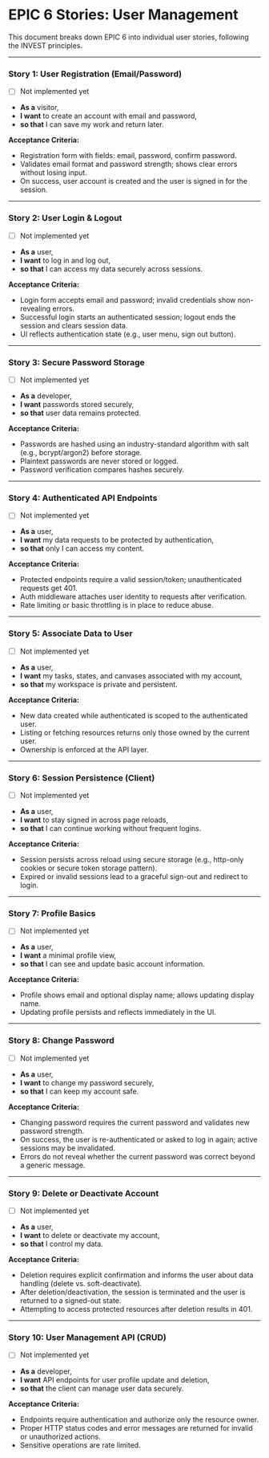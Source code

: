 # EPIC 6 Stories: User Management

This document breaks down EPIC 6 into individual user stories, following the INVEST principles.

---

### Story 1: User Registration (Email/Password)
- [ ] Not implemented yet

- **As a** visitor,
- **I want** to create an account with email and password,
- **so that** I can save my work and return later.

**Acceptance Criteria:**

- Registration form with fields: email, password, confirm password.
- Validates email format and password strength; shows clear errors without losing input.
- On success, user account is created and the user is signed in for the session.

---

### Story 2: User Login & Logout
- [ ] Not implemented yet

- **As a** user,
- **I want** to log in and log out,
- **so that** I can access my data securely across sessions.

**Acceptance Criteria:**

- Login form accepts email and password; invalid credentials show non-revealing errors.
- Successful login starts an authenticated session; logout ends the session and clears session data.
- UI reflects authentication state (e.g., user menu, sign out button).

---

### Story 3: Secure Password Storage
- [ ] Not implemented yet

- **As a** developer,
- **I want** passwords stored securely,
- **so that** user data remains protected.

**Acceptance Criteria:**

- Passwords are hashed using an industry-standard algorithm with salt (e.g., bcrypt/argon2) before storage.
- Plaintext passwords are never stored or logged.
- Password verification compares hashes securely.

---

### Story 4: Authenticated API Endpoints
- [ ] Not implemented yet

- **As a** user,
- **I want** my data requests to be protected by authentication,
- **so that** only I can access my content.

**Acceptance Criteria:**

- Protected endpoints require a valid session/token; unauthenticated requests get 401.
- Auth middleware attaches user identity to requests after verification.
- Rate limiting or basic throttling is in place to reduce abuse.

---

### Story 5: Associate Data to User
- [ ] Not implemented yet

- **As a** user,
- **I want** my tasks, states, and canvases associated with my account,
- **so that** my workspace is private and persistent.

**Acceptance Criteria:**

- New data created while authenticated is scoped to the authenticated user.
- Listing or fetching resources returns only those owned by the current user.
- Ownership is enforced at the API layer.

---

### Story 6: Session Persistence (Client)
- [ ] Not implemented yet

- **As a** user,
- **I want** to stay signed in across page reloads,
- **so that** I can continue working without frequent logins.

**Acceptance Criteria:**

- Session persists across reload using secure storage (e.g., http-only cookies or secure token storage pattern).
- Expired or invalid sessions lead to a graceful sign-out and redirect to login.

---

### Story 7: Profile Basics
- [ ] Not implemented yet

- **As a** user,
- **I want** a minimal profile view,
- **so that** I can see and update basic account information.

**Acceptance Criteria:**

- Profile shows email and optional display name; allows updating display name.
- Updating profile persists and reflects immediately in the UI.

---

### Story 8: Change Password
- [ ] Not implemented yet

- **As a** user,
- **I want** to change my password securely,
- **so that** I can keep my account safe.

**Acceptance Criteria:**

- Changing password requires the current password and validates new password strength.
- On success, the user is re-authenticated or asked to log in again; active sessions may be invalidated.
- Errors do not reveal whether the current password was correct beyond a generic message.

---

### Story 9: Delete or Deactivate Account
- [ ] Not implemented yet

- **As a** user,
- **I want** to delete or deactivate my account,
- **so that** I control my data.

**Acceptance Criteria:**

- Deletion requires explicit confirmation and informs the user about data handling (delete vs. soft-deactivate).
- After deletion/deactivation, the session is terminated and the user is returned to a signed-out state.
- Attempting to access protected resources after deletion results in 401.

---

### Story 10: User Management API (CRUD)
- [ ] Not implemented yet

- **As a** developer,
- **I want** API endpoints for user profile update and deletion,
- **so that** the client can manage user data securely.

**Acceptance Criteria:**

- Endpoints require authentication and authorize only the resource owner.
- Proper HTTP status codes and error messages are returned for invalid or unauthorized actions.
- Sensitive operations are rate limited.

